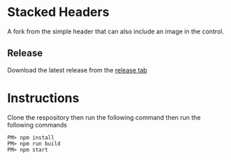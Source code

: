 # Stacked Headers
A fork from the simple header that can also include an image in the control.

## Release
Download the latest release from the [release tab](../../releases/latest)

# Instructions
Clone the respository then run the following command then run the following commands
```
PM> npm install
PM> npm run build
PM> npm start
```
